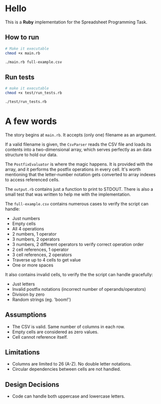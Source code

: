 # Hello

This is a **Ruby** implementation for the Spreadsheet Programming Task.

## How to run
```sh
# Make it executable
chmod +x main.rb

./main.rb full-example.csv
```

## Run tests
```sh
# make it executable
chmod +x test/run_tests.rb

./test/run_tests.rb
```

# A few words

The story begins at `main.rb`. It accepts (only one) filename as an argument.

If a valid filename is given, the `CsvParser` reads the CSV file and loads its contents into a two-dimensional array, which serves perfectly as an data structure to hold our data.

The `PostfixEvaluator` is where the magic happens. It is provided with the array, and it performs the postfix operations in every cell. It's worth mentioning that the letter-number notation gets converted to array indexes to access referenced cells.

The `output.rb` contains just a function to print to STDOUT. There is also a small test that was written to help me with the implementation.

The `full-example.csv` contains numerous cases to verify the script can handle:
* Just numbers
* Empty cells
* All 4 operations
* 2 numbers, 1 operator
* 3 numbers, 2 operators
* 3 numbers, 2 different operators to verify correct operation order
* 2 cell references, 1 operator
* 3 cell references, 2 operators
* Traverse up to 4 cells to get value
* One or more spaces

It also contains invalid cells, to verify the the script can handle gracefully:
* Just letters
* Invalid postfix notations (incorrect number of operands/operators)
* Division by zero
* Random strings (eg. 'boom!')

## Assumptions

* The CSV is valid. Same number of columns in each row.
* Empty cells are considered as zero values.
* Cell cannot reference itself.

## Limitations

* Columns are limited to 26 (A-Z). No double letter notations.
* Circular dependencies between cells are not handled.

## Design Decisions

* Code can handle both uppercase and lowercase letters.
